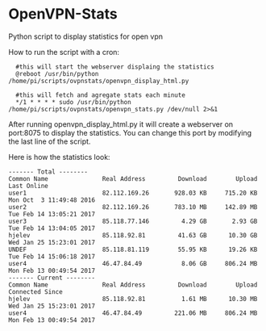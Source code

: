 # OpenVPN-Stats

Python script to display statistics for open vpn


How to run the script with a cron:
```
  #this will start the webserver displaing the statistics
  @reboot /usr/bin/python /home/pi/scripts/ovpnstats/openvpn_display_html.py

  #this will fetch and agregate stats each minute
  */1 * * * * sudo /usr/bin/python /home/pi/scripts/ovpnstats/openvpn_stats.py /dev/null 2>&1
```

After running openvpn_display_html.py it will create a webserver on port:8075 to display the statistics.
You can change this port by modifying the last line of the script.

Here is how the statistics look:

```
------- Total --------
Common Name               Real Address         Download        Upload               Last Online
user1                     82.112.169.26       928.03 KB     715.20 KB  Mon Oct  3 11:49:48 2016
user2                     82.112.169.26       783.10 MB     142.89 MB  Tue Feb 14 13:05:21 2017
user3                     85.118.77.146         4.29 GB       2.93 GB  Tue Feb 14 13:04:05 2017
hjelev                    85.118.92.81         41.63 GB      10.30 GB  Wed Jan 25 15:23:01 2017
UNDEF                     85.118.81.119        55.95 KB      19.26 KB  Tue Feb 14 15:06:18 2017
user4                     46.47.84.49           8.06 GB     806.24 MB  Mon Feb 13 00:49:54 2017
------- Current --------
Common Name               Real Address         Download        Upload           Connected Since
hjelev                    85.118.92.81          1.61 MB      10.30 MB  Wed Jan 25 15:23:01 2017
user4                     46.47.84.49         221.06 MB     806.24 MB  Mon Feb 13 00:49:54 2017
```
